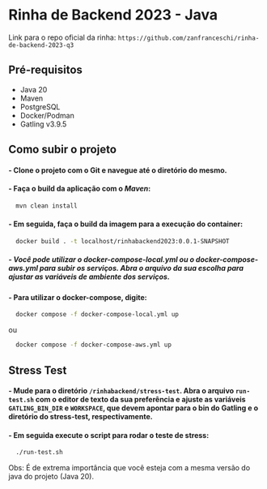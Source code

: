 
# Rinha de Backend 2023 - Java

Link para o repo oficial da rinha: `https://github.com/zanfranceschi/rinha-de-backend-2023-q3`

## Pré-requisitos

* Java 20
* Maven
* PostgreSQL
* Docker/Podman
* Gatling v3.9.5

## Como subir o projeto

#### - Clone o projeto com o Git e navegue até o diretório do mesmo.

#### - Faça o build da aplicação com o *Maven*:

```bash
  mvn clean install
```

#### - Em seguida, faça o build da imagem para a execução do container:

```bash
  docker build . -t localhost/rinhabackend2023:0.0.1-SNAPSHOT
```

##### - Você pode utilizar o docker-compose-local.yml ou o docker-compose-aws.yml para subir os serviços. Abra o arquivo da sua escolha para ajustar as variáveis de ambiente dos serviços.

#### - Para utilizar o docker-compose, digite:

```bash
  docker compose -f docker-compose-local.yml up
```
ou 

```bash
  docker compose -f docker-compose-aws.yml up
```

## Stress Test

#### - Mude para o diretório ```/rinhabackend/stress-test```. Abra o arquivo ```run-test.sh``` com o editor de texto da sua preferência e ajuste as variáveis ```GATLING_BIN_DIR``` e ```WORKSPACE```, que devem apontar para o bin do Gatling e o diretório do stress-test, respectivamente. 

#### - Em seguida execute o script para rodar o teste de stress:

```bash
  ./run-test.sh
```

Obs: É de extrema importância que você esteja com a mesma versão do java do projeto (Java 20).